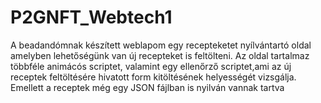 # P2GNFT_Webtech1

A beadandómnak készített weblapom egy recepteketet nyílvántartó oldal amelyben lehetőségünk van új recepteket is feltölteni.
Az oldal tartalmaz többféle animácós scriptet, valamint egy ellenőrző scriptet,ami az új receptek feltöltésére hivatott form kitöltésének helyességét vizsgálja.
Emellett a receptek még egy JSON fájlban is nyilván vannak tartva
